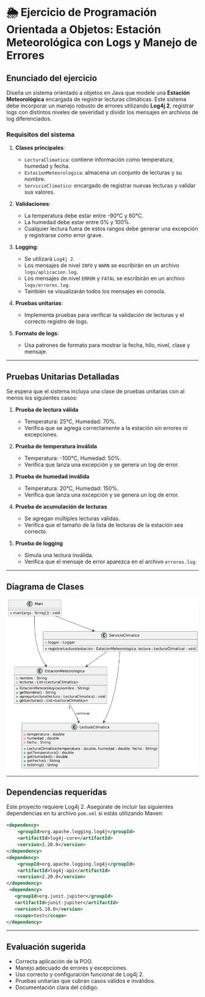 
# 🌦️ Ejercicio de Programación Orientada a Objetos: Estación Meteorológica con Logs y Manejo de Errores

## Enunciado del ejercicio

Diseña un sistema orientado a objetos en Java que modele una **Estación Meteorológica** encargada de registrar lecturas climáticas. Este sistema debe incorporar un manejo robusto de errores utilizando **Log4j 2**, registrar logs con distintos niveles de severidad y dividir los mensajes en archivos de log diferenciados.


###  Requisitos del sistema

1. **Clases principales**:
   - `LecturaClimatica`: contiene información como temperatura, humedad y fecha.
   - `EstacionMeteorologica`: almacena un conjunto de lecturas y su nombre.
   - `ServicioClimatico`: encargado de registrar nuevas lecturas y validar sus valores.

2. **Validaciones**:
   - La temperatura debe estar entre -90°C y 60°C.
   - La humedad debe estar entre 0% y 100%.
   - Cualquier lectura fuera de estos rangos debe generar una excepción y registrarse como error grave.

3. **Logging**:
   - Se utilizará `Log4j 2`.
   - Los mensajes de nivel `INFO` y `WARN` se escribirán en un archivo `logs/aplicacion.log`.
   - Los mensajes de nivel `ERROR` y `FATAL` se escribirán en un archivo `logs/errores.log`.
   - También se visualizarán todos los mensajes en consola.

4. **Pruebas unitarias**:
   - Implementa pruebas para verificar la validación de lecturas y el correcto registro de logs.

5. **Formato de logs**:
   - Usa patrones de formato para mostrar la fecha, hilo, nivel, clase y mensaje.

---

##  Pruebas Unitarias Detalladas

Se espera que el sistema incluya una clase de pruebas unitarias con al menos los siguientes casos:

1. **Prueba de lectura válida**  
   - Temperatura: 25°C, Humedad: 70%.  
   - Verifica que se agrega correctamente a la estación sin errores ni excepciones.

2. **Prueba de temperatura inválida**  
   - Temperatura: -100°C, Humedad: 50%.  
   - Verifica que lanza una excepción y se genera un log de error.

3. **Prueba de humedad inválida**  
   - Temperatura: 20°C, Humedad: 150%.  
   - Verifica que lanza una excepción y se genera un log de error.

4. **Prueba de acumulación de lecturas**  
   - Se agregan múltiples lecturas válidas.  
   - Verifica que el tamaño de la lista de lecturas de la estación sea correcto.

5. **Prueba de logging**  
   - Simula una lectura inválida.  
   - Verifica que el mensaje de error aparezca en el archivo `errores.log`.

---

## Diagrama de Clases

![Diagrama de clases](recursos/diagramaDeClases.png)

---

## Dependencias requeridas

Este proyecto requiere Log4j 2. Asegúrate de incluir las siguientes dependencias en tu archivo `pom.xml` si estás utilizando Maven:

```xml
<dependency>
    <groupId>org.apache.logging.log4j</groupId>
    <artifactId>log4j-core</artifactId>
    <version>2.20.0</version>
</dependency>
<dependency>
    <groupId>org.apache.logging.log4j</groupId>
    <artifactId>log4j-api</artifactId>
    <version>2.20.0</version>
</dependency>
 <dependency>
   <groupId>org.junit.jupiter</groupId>
   <artifactId>junit-jupiter</artifactId>
   <version>5.10.0</version>
   <scope>test</scope>
</dependency>
```

---

## Evaluación sugerida

- Correcta aplicación de la POO.
- Manejo adecuado de errores y excepciones.
- Uso correcto y configuración funcional de Log4j 2.
- Pruebas unitarias que cubran casos válidos e inválidos.
- Documentación clara del código.
